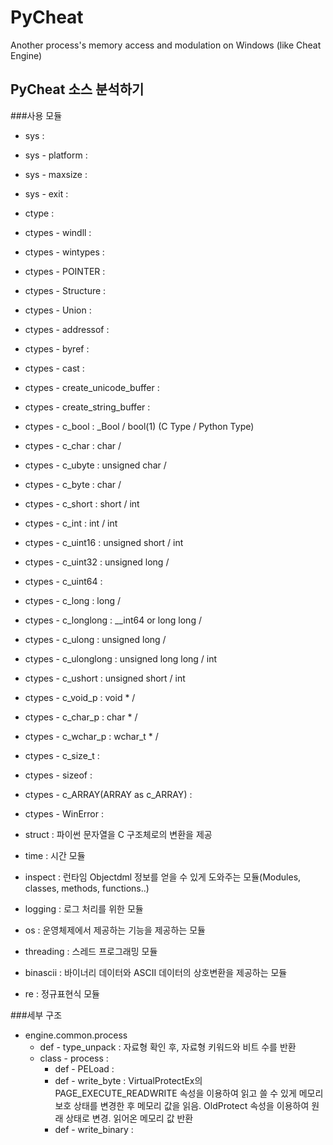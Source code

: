# PyCheat
Another process's memory access and modulation on Windows (like Cheat Engine)

## PyCheat 소스 분석하기
###사용 모듈  
* sys :  
 * sys - platform :  
 * sys - maxsize :  
 * sys - exit :  

* ctype :  
 * ctypes - windll :  
 * ctypes - wintypes :  
 * ctypes - POINTER :  
 * ctypes - Structure :  
 * ctypes - Union :  
 * ctypes - addressof :  
 * ctypes - byref :  
 * ctypes - cast :  
 * ctypes - create_unicode_buffer :  
 * ctypes - create_string_buffer :  
 * ctypes - c_bool : _Bool / bool(1) (C Type / Python Type)  
 * ctypes - c_char : char / 
 * ctypes - c_ubyte : unsigned char / 
 * ctypes - c_byte  : char / 
 * ctypes - c_short : short / int  
 * ctypes - c_int : int / int  
 * ctypes - c_uint16 : unsigned short / int  
 * ctypes - c_uint32 : unsigned long / 
 * ctypes - c_uint64 :  
 * ctypes - c_long : long / 
 * ctypes - c_longlong : __int64 or long long / 
 * ctypes - c_ulong : unsigned long / 
 * ctypes - c_ulonglong : unsigned long long / int  
 * ctypes - c_ushort : unsigned short / int   
 * ctypes - c_void_p : void * / 
 * ctypes - c_char_p : char * / 
 * ctypes - c_wchar_p : wchar_t * / 
 * ctypes - c_size_t :  
 * ctypes - sizeof :  
 * ctypes - c_ARRAY(ARRAY as c_ARRAY) :  
 * ctypes - WinError :  
* struct : 파이썬 문자열을 C 구조체로의 변환을 제공  
* time : 시간 모듈  
* inspect : 런타임 Objectdml 정보를 얻을 수 있게 도와주는 모듈(Modules, classes, methods, functions..)  
* logging : 로그 처리를 위한 모듈  
* os : 운영체제에서 제공하는 기능을 제공하는 모듈  
* threading : 스레드 프로그래밍 모듈  
* binascii : 바이너리 데이터와 ASCII 데이터의 상호변환을 제공하는 모듈  
* re : 정규표현식 모듈  
  
###세부 구조  

* engine.common.process
  * def - type_unpack : 자료형 확인 후, 자료형 키워드와 비트 수를 반환
  * class - process : 
    * def - PELoad :  
    * def - write_byte : VirtualProtectEx의 PAGE_EXECUTE_READWRITE 속성을 이용하여 읽고 쓸 수 있게 메모리 보호 상태를 변경한 후 메모리 값을 읽음. OldProtect 속성을 이용하여 원래 상태로 변경. 읽어온 메모리 값 반환  
    * def - write_binary :  
